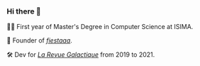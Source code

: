 ### Hi there 👋

👨‍🎓 First year of Master's Degree in Computer Science at ISIMA.

🚀 Founder of [*fiestaaa*](https://github.com/fiestaaa).

🛠 Dev for [*La Revue Galactique*](https://twitter.com/revuegalactique) from 2019 to 2021.
